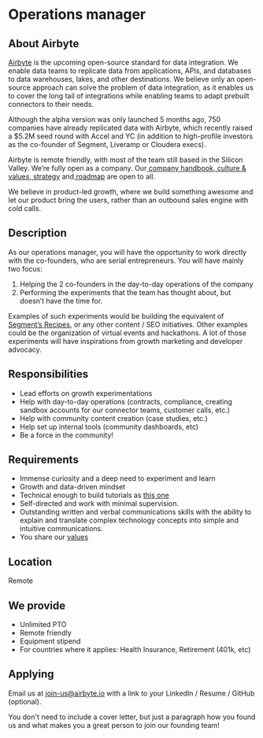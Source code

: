 # Operations manager

## **About Airbyte**

[Airbyte](http://airbyte.io/) is the upcoming open-source standard for data integration. We enable data teams to replicate data from applications, APIs, and databases to data warehouses, lakes, and other destinations. We believe only an open-source approach can solve the problem of data integration, as it enables us to cover the long tail of integrations while enabling teams to adapt prebuilt connectors to their needs.

Although the alpha version was only launched 5 months ago, 750 companies have already replicated data with Airbyte, which recently raised a $5.2M seed round with Accel and YC \(in addition to high-profile investors as the co-founder of Segment, Liveramp or Cloudera execs\). 

Airbyte is remote friendly, with most of the team still based in the Silicon Valley. We’re fully open as a company. Our[ company handbook](https://docs.airbyte.io/company-handbook),[ culture & values](https://docs.airbyte.io/company-handbook/culture-and-values),[ strategy](https://docs.airbyte.io/company-handbook/strategy) and[ roadmap](https://docs.airbyte.io/roadmap) are open to all.

We believe in product-led growth, where we build something awesome and let our product bring the users, rather than an outbound sales engine with cold calls.

## **Description**

As our operations manager, you will have the opportunity to work directly with the co-founders, who are serial entrepreneurs. You will have mainly two focus: 

1. Helping the 2 co-founders in the day-to-day operations of the company
2. Performing the experiments that the team has thought about, but doesn’t have the time for. 

Examples of such experiments would be building the equivalent of [Segment’s Recipes](http://segment.com/recipes), or any other content / SEO initiatives. Other examples could be the organization of virtual events and hackathons. A lot of those experiments will have inspirations from growth marketing and developer advocacy. 

## **Responsibilities**

* Lead efforts on growth experimentations
* Help with day-to-day operations \(contracts, compliance, creating sandbox accounts for our connector teams, customer calls, etc.\) 
* Help with community content creation \(case studies, etc.\)
* Help set up internal tools \(community dashboards, etc\)
* Be a force in the community!

## **Requirements**

* Immense curiosity and a deep need to experiment and learn
* Growth and data-driven mindset 
* Technical enough to build tutorials as [this one](https://docs.airbyte.io/tutorials/slack-history)
* Self-directed and work with minimal supervision.
* Outstanding written and verbal communications skills with the ability to explain and translate complex technology concepts into simple and intuitive communications.
* You share our [values](https://docs.airbyte.io/company-handbook/culture-and-values)

## **Location**

Remote 

## **We provide**

* Unlimited PTO
* Remote friendly
* Equipment stipend
* For countries where it applies: Health Insurance, Retirement \(401k, etc\)

## **Applying**

Email us at [join-us@airbyte.io](mailto:join-us@airbyte.io) with a link to your LinkedIn / Resume / GitHub \(optional\).

You don't need to include a cover letter, but just a paragraph how you found us and what makes you a great person to join our founding team!
